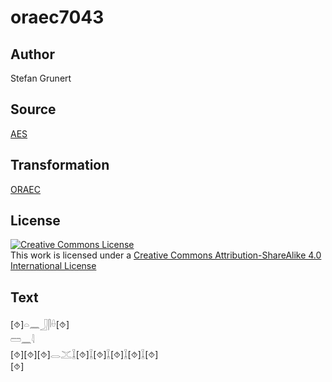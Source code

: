 # oraec7043

## Author

Stefan Grunert

## Source

[AES](https://github.com/simondschweitzer/aes)

## Transformation

[ORAEC](https://oraec.github.io/)

## License

<a rel="license" href="http://creativecommons.org/licenses/by-sa/4.0/"><img alt="Creative Commons License" style="border-width:0" src="https://i.creativecommons.org/l/by-sa/4.0/88x31.png" /></a><br />This work is licensed under a <a rel="license" href="http://creativecommons.org/licenses/by-sa/4.0/">Creative Commons Attribution-ShareAlike 4.0 International License</a>

## Text

[⯑]𓏏𓈖𓃀𓋴𓏐[⯑]<br>
𓏠𓈖𓇋<br>
[⯑][⯑][⯑]𓂋𓊫𓆼[⯑]𓆼[⯑]𓆼[⯑]𓆼[⯑]𓆼[⯑]<br>
[⯑]<br>
